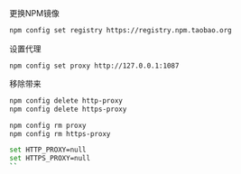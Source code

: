 更换NPM镜像

```bash
npm config set registry https://registry.npm.taobao.org
```

设置代理

`npm config set proxy http://127.0.0.1:1087`

移除带来

````bash
npm config delete http-proxy
npm config delete https-proxy

npm config rm proxy
npm config rm https-proxy

set HTTP_PROXY=null
set HTTPS_PROXY=null
``